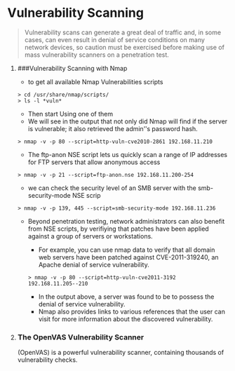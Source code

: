 # Vulnerability Scanning

  > Vulnerability scans can generate a great deal of traffic and, in some cases, can even result in denial of service conditions on many network devices, so caution must be exercised before making use of mass vulnerability scanners on a penetration test.

  1. ###Vulnerability Scanning with Nmap

      - to get all available Nmap Vulnerabilities scripts

      ```shell
      > cd /usr/share/nmap/scripts/
      > ls -l *vuln*
      ```

      - Then start Using one of them
      - We will see in the  output that not only did Nmap will find if the server is vulnerable; it also retrieved the admin'ʹs password hash.

      ```shell
      > nmap -v -p 80 --script=http-vuln-cve2010-2861 192.168.11.210
      ```

      - The ftp-anon NSE script lets us quickly scan a range of IP addresses for FTP servers that allow anonymous access

      ```shell
      > nmap -v -p 21 --script=ftp-anon.nse 192.168.11.200-254
      ```

      - we can check the security level of an SMB server with the smb-security-mode NSE scrip

      ```shell
      > nmap -v -p 139, 445 --script=smb-security-mode 192.168.11.236
      ```

       - Beyond penetration testing, network administrators can also benefit from NSE scripts, by verifiying that patches have been applied against a group of servers or workstations.
         - For example, you can use nmap data to verify that all domain web servers have been patched against CVE-2011-319240, an Apache denial of service vulnerability.

         ```shell
         > nmap -v -p 80 --script=http-vuln-cve2011-3192 192.168.11.205-­‐210
         ```
          - In the output above, a server was found to be to possess the denial of service vulnerability.
          - Nmap also provides links to various references that the user can visit for more information about the discovered vulnerability.
  2. ### The OpenVAS Vulnerability Scanner

      (OpenVAS) is a powerful vulnerability scanner, containing thousands of vulnerability checks.

      
